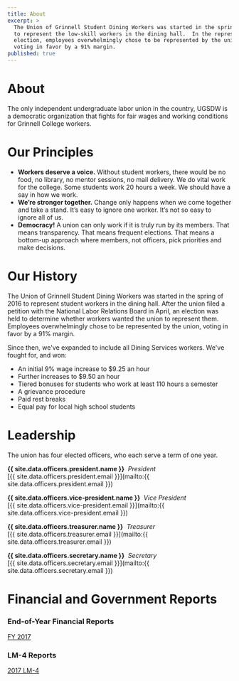 ```yaml
---
title: About
excerpt: >
  The Union of Grinnell Student Dining Workers was started in the spring of 2016
  to represent the low-skill workers in the dining hall.  In the representation
  election, employees overwhelmingly chose to be represented by the union,
  voting in favor by a 91% margin.
published: true
---
```

# About

The only independent  undergraduate labor union in the country, UGSDW is a democratic organization that fights for fair wages and working conditions for Grinnell College workers.

# Our Principles
- **Workers deserve a voice.**  Without student workers, there would be no food, no library, no mentor sessions, no mail delivery.  We do vital work for the college.  Some students work 20 hours a week.  We should have a say in how we work.
- **We’re stronger together.**  Change only happens when we come together and take a stand.  It’s easy to ignore one worker.  It’s not so easy to ignore all of us.
- **Democracy!**  A union can only work if it is truly run by its members.  That means transparency. That means frequent elections. That means a bottom-up approach where members, not officers, pick priorities and make decisions.


# Our History

The Union of Grinnell Student Dining Workers was started in the spring of 2016
to represent student workers in the dining hall.  After the union filed a
petition with the National Labor Relations Board in April, an election was held
to determine whether workers wanted the union to represent them. Employees
overwhelmingly chose to be represented by the union, voting in favor by a 91%
margin.

Since then, we've expanded to include all Dining Services workers.  We've fought
for, and won:
- An initial 9% wage increase to $9.25 an hour
- Further increases to $9.50 an hour
- Tiered bonuses for students who work at least 110 hours a semester
- A grievance procedure
- Paid rest breaks
- Equal pay for local high school students

# Leadership

The union has four elected officers, who each serve a term of one year.

**{{ site.data.officers.president.name }}** &nbsp;*President* <br>
[{{ site.data.officers.president.email }}](mailto:{{ site.data.officers.president.email }})

**{{ site.data.officers.vice-president.name }}** &nbsp;*Vice President* <br>
[{{ site.data.officers.vice-president.email }}](mailto:{{ site.data.officers.vice-president.email }})

**{{ site.data.officers.treasurer.name }}** &nbsp;*Treasurer* <br>
[{{ site.data.officers.treasurer.email }}](mailto:{{ site.data.officers.treasurer.email }})

**{{ site.data.officers.secretary.name }}** &nbsp;*Secretary* <br>
[{{ site.data.officers.secretary.email }}](mailto:{{ site.data.officers.secretary.email }})

# Financial and Government Reports

### End-of-Year Financial Reports

[FY 2017](/assets/fy2017.pdf)

### LM-4 Reports

[2017 LM-4](/assets/lm_4_2017.pdf)
